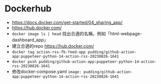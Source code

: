 # Dockerhub

- https://docs.docker.com/get-started/04_sharing_app/
- https://hub.docker.com/
- `docker image ls | head` 找出合適的名稱，例如「html-webpage-dashboard_app」
- 建立合適的repo https://hub.docker.com/
- `docker tag action-rss-fb-feed-app pudding/github-action-app:puppeteer-python-14-action-rss-20230826-1641`
- `docker push pudding/github-action-app:puppeteer-python-14-action-rss-20230826-1641`
- 修改docker-compose.yaml `image: pudding/github-action-app:puppeteer-python-14-action-rss-20230826-1641`